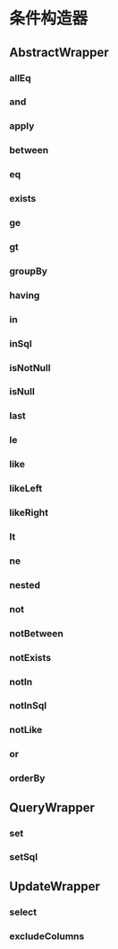 # 条件构造器

## AbstractWrapper

### allEq

### and

### apply

### between

### eq

### exists

### ge

### gt

### groupBy

### having

### in

### inSql

### isNotNull

### isNull

### last

### le

### like

### likeLeft

### likeRight

### lt

### ne

### nested

### not

### notBetween

### notExists

### notIn

### notInSql

### notLike

### or

### orderBy

## QueryWrapper

### set

### setSql

## UpdateWrapper

### select

### excludeColumns